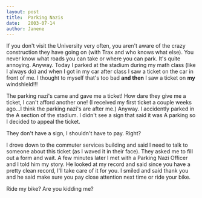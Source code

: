 ```yaml
---
layout:	post
title:	Parking Nazis
date:	2003-07-14
author: Janene
---
```


If you don't visit the University very often, you aren't aware of the crazy construction they have going on (with Trax and who knows what else). You never know what roads you can take or where you can park. It's quite annoying. Anyway. Today I parked at the stadium during my math class (like I always do) and when I got in my car after class I saw a ticket on the car in front of me. I thought to myself that's too bad __and then__ I saw a ticket on __my__ windshield!!!

The parking nazi's came and gave me a ticket! How dare they give me a ticket, I can't afford another one! (I received my first ticket a couple weeks ago...I think the parking nazi's are after me.) Anyway. I accidently parked in the A section of the stadium. I didn't see a sign that said it was A parking so I decided to appeal the ticket.

They don't have a sign, I shouldn't have to pay. Right?

I drove down to the commuter services building and said I need to talk to someone about this ticket (as I waved it in their face). They asked me to fill out a form and wait. A few minutes later I met with a Parking Nazi Officer and I told him my story. He looked at my record and said since you have a pretty clean record, I'll take care of it for you. I smiled and said thank you and he said make sure you pay close attention next time or ride your bike.

Ride my bike? Are you kidding me?